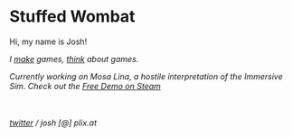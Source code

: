 # Stuffed Wombat

Hi, my name is Josh!<br>

*I [make](games) games, [think](thinking) about games.* <br>

*Currently working on Mosa Lina, a hostile interpretation of the Immersive Sim. Check out the [Free Demo on Steam](steam://openurl/https://store.steampowered.com/app/2477090/Mosa_Lina/)*


<br><br>
*<a href="https://twitter.com/wombatstuff" target="_blank">twitter</a> / josh [@] plix.at*
